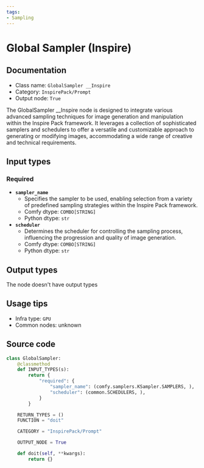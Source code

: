 ```yaml
---
tags:
- Sampling
---
```


# Global Sampler (Inspire)
## Documentation
- Class name: `GlobalSampler __Inspire`
- Category: `InspirePack/Prompt`
- Output node: `True`

The GlobalSampler __Inspire node is designed to integrate various advanced sampling techniques for image generation and manipulation within the Inspire Pack framework. It leverages a collection of sophisticated samplers and schedulers to offer a versatile and customizable approach to generating or modifying images, accommodating a wide range of creative and technical requirements.
## Input types
### Required
- **`sampler_name`**
    - Specifies the sampler to be used, enabling selection from a variety of predefined sampling strategies within the Inspire Pack framework.
    - Comfy dtype: `COMBO[STRING]`
    - Python dtype: `str`
- **`scheduler`**
    - Determines the scheduler for controlling the sampling process, influencing the progression and quality of image generation.
    - Comfy dtype: `COMBO[STRING]`
    - Python dtype: `str`
## Output types
The node doesn't have output types
## Usage tips
- Infra type: `GPU`
- Common nodes: unknown


## Source code
```python
class GlobalSampler:
    @classmethod
    def INPUT_TYPES(s):
        return {
            "required": {
                "sampler_name": (comfy.samplers.KSampler.SAMPLERS, ),
                "scheduler": (common.SCHEDULERS, ),
            }
        }

    RETURN_TYPES = ()
    FUNCTION = "doit"

    CATEGORY = "InspirePack/Prompt"

    OUTPUT_NODE = True

    def doit(self, **kwargs):
        return {}

```
